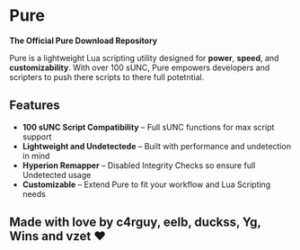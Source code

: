 # Pure
**The Official Pure Download Repository**

Pure is a lightweight Lua scripting utility designed for **power**, **speed**, and **customizability**. With over 100 sUNC, Pure empowers developers and scripters to push there scripts to there full potetntial.

## Features

- **100 sUNC Script Compatibility** – Full sUNC functions for max script support
- **Lightweight and Undetectede** – Built with performance and undetection in mind
- **Hyperion Remapper** – Disabled Integrity Checks so ensure full Undetected usage
- **Customizable** – Extend Pure to fit your workflow and Lua Scripting needs

## Made with love by c4rguy, eelb, duckss, Yg, Wins and vzet ❤️
